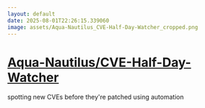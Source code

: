 ```yaml
---
layout: default
date: 2025-08-01T22:26:15.339060
image: assets/Aqua-Nautilus_CVE-Half-Day-Watcher_cropped.png
---
```


# [Aqua-Nautilus/CVE-Half-Day-Watcher](https://github.com/Aqua-Nautilus/CVE-Half-Day-Watcher)

spotting new CVEs before they're patched using automation
